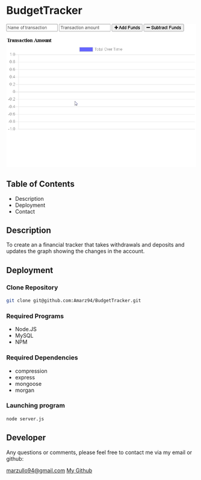 # BudgetTracker


![Alt Text](/portdemo.gif)


## Table of Contents

*   Description
*   Deployment
*   Contact

## Description

To create an a financial tracker that takes withdrawals and deposits and updates the graph showing the changes in the account.

## Deployment

### Clone Repository 

```bash
git clone git@github.com:Amarz94/BudgetTracker.git

```

### Required Programs

- Node.JS
- MySQL
- NPM

### Required Dependencies

- compression
- express
- mongoose
- morgan

### Launching program

```bash
node server.js

```

## Developer

Any questions or comments, please feel free to contact me via my email or github:

[marzullo94@gmail.com](mailto:marzullo94@gmail.com)
[My Github](https://github.com/Amarz94)






